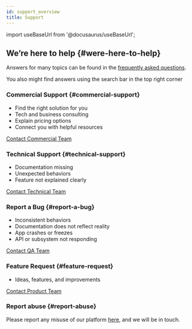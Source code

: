 ```yaml
---
id: support_overview
title: Support
---
```

import useBaseUrl from '@docusaurus/useBaseUrl'; 

## We’re here to help {#were-here-to-help}

Answers for many topics can be found in the [frequently asked questions](/docs/getting_started/temp/faq).
  
You also might find answers using the search bar in the top right corner 


### Commercial Support {#commercial-support}

*  Find the right solution for you
*  Tech and business consulting 
*  Explain pricing options
*  Connect you with helpful resources
  
[Contact Commercial Team](/docs/support/commercial)

### Technical Support {#technical-support}

*  Documentation missing
*  Unexpected behaviors
*  Feature not explained clearly
  
[Contact Technical Team](/docs/support/technical)

### Report a Bug {#report-a-bug}
*  Inconsistent behaviors
*  Documentation does not reflect reality
*  App crashes or freezes
*  API or subsystem not responding
  
[Contact QA Team](/docs/support/bug_report)

### Feature Request {#feature-request}
*  Ideas, features, and improvements
  
[Contact Product Team](/docs/support/feature_request)


### Report abuse {#report-abuse}
Please report any misuse of our platform [here](/docs/support/report_abuse), and we will be in touch.

